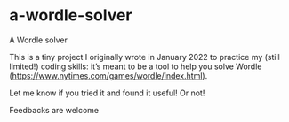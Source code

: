 # a-wordle-solver
A Wordle solver

This is a tiny project I originally wrote in January 2022 to practice my (still limited!) coding skills: it’s meant to be a tool to help you solve Wordle (https://www.nytimes.com/games/wordle/index.html).

Let me know if you tried it and found it useful! Or not!

Feedbacks are welcome